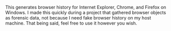 This generates browser history for Internet Explorer, Chrome, and Firefox on Windows. I made this quickly during a project that gathered browser objects as forensic data, not because I need fake browser history on my host machine. That being said, feel free to use it however you wish.
